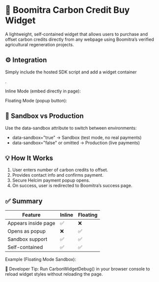 # 🌱 Boomitra Carbon Credit Buy Widget

A lightweight, self-contained widget that allows users to purchase and offset carbon credits directly from any webpage using Boomitra’s verified agricultural regeneration projects.

## ⚙️ Integration

Simply include the hosted SDK script and add a widget container <div>.

Inline Mode (embed directly in page):
<script src="https://cdn-boomitra-dev.s3.ap-south-1.amazonaws.com/sales-widget/carbon-widget.js"></script>
<div data-mode="inline" data-sandbox="true"></div>

Floating Mode (popup button):
<script src="https://cdn-boomitra-dev.s3.ap-south-1.amazonaws.com/sales-widget/carbon-widget.js"></script>
<div data-mode="floating" data-sandbox="true"></div>

## 🧪 Sandbox vs Production

Use the data-sandbox attribute to switch between environments:
- data-sandbox="true" → Sandbox (test mode, no real payments)
- data-sandbox="false" or omitted → Production (live payments)

## 💡 How It Works

1. User enters number of carbon credits to offset.
2. Provides contact info and confirms payment.
3. Secure Helcim payment popup opens.
4. On success, user is redirected to Boomitra’s success page.

## ✅ Summary

| Feature | Inline | Floating |
|----------|---------|-----------|
| Appears inside page | ✅ | ❌ |
| Opens as popup | ❌ | ✅ |
| Sandbox support | ✅ | ✅ |
| Self-contained | ✅ | ✅ |

Example (Floating Mode Sandbox):
<!doctype html>
<html>
<head>
  <meta charset="utf-8" />
  <title>Carbon Credit Buy Widget</title>
  <script src="https://cdn-boomitra-dev.s3.ap-south-1.amazonaws.com/sales-widget/carbon-widget.js"></script>
</head>
<body>
  <div data-mode="floating" data-sandbox="true"></div>
</body>
</html>

🧰 Developer Tip: Run CarbonWidgetDebug() in your browser console to reload widget styles without reloading the page.
